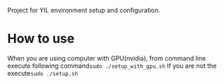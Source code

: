 Project for YIL environment setup and configuration.

# How to use
When you are using computer with GPU(nvidia), 
from command line execute following command`sudo ./setup_with_gpu.sh`
If you are not the execute`sudo ./setup.sh`
